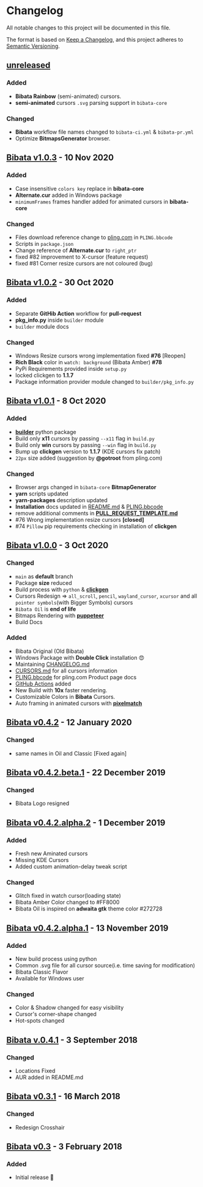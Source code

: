 # Changelog

All notable changes to this project will be documented in this file.

The format is based on [Keep a Changelog](https://keepachangelog.com/en/1.0.0/),
and this project adheres to [Semantic Versioning](https://semver.org/spec/v2.0.0.html).

## [unreleased]

### Added

- **Bibata Rainbow** (semi-animated) cursors.
- **semi-animated** cursors `.svg` parsing support in `bibata-core`

### Changed

- **Bibata** workflow file names changed to `bibata-ci.yml` & `bibata-pr.yml`
- Optimize **BitmapsGenerator** browser.

## [Bibata v1.0.3] - 10 Nov 2020

### Added

- Case insensitive `colors key` replace in **bibata-core**
- **Alternate.cur** added in Windows package
- `minimumFrames` frames handler added for animated cursors in **bibata-core**

### Changed

- Files download reference change to [pling.com](https://www.pling.com/p/1197198/) in `PLING.bbcode`
- Scripts in `package.json`
- Change reference of **Alternate.cur** to `right_ptr`
- fixed #82 improvement to X-cursor (feature request)
- fixed #81 Corner resize cursors are not coloured (bug)

## [Bibata v1.0.2] - 30 Oct 2020

### Added

- Separate **GitHib Action** workflow for **pull-request**
- **pkg_info.py** inside `builder` module
- `builder` module docs

### Changed

- Windows Resize cursors wrong implementation fixed **#76** [Reopen]
- **Rich Black** color in `watch: background` (Bibata Amber) **#78**
- PyPi Requirements provided inside `setup.py`
- locked clickgen to **1.1.7**
- Package information provider module changed to `builder/pkg_info.py`

## [Bibata v1.0.1] - 8 Oct 2020

### Added

- **[builder](./builder/)** python package
- Build only **x11** cursors by passing `--x11` flag in `build.py`
- Build only **win** cursors by passing `--win` flag in `build.py`
- Bump up **clickgen** version to **1.1.7** (KDE cursors fix patch)
- `22px` size added (suggestion by **@gotroot** from pling.com)

### Changed

- Browser args changed in `bibata-core` **BitmapGenerator**
- **yarn** scripts updated
- **yarn-packages** description updated
- **Installation** docs updated in [README.md](./README.md) & [PLING.bbcode](./PLING.bbcode)
- remove additional comments in **[PULL_REQUEST_TEMPLATE.md](https://github.com/ful1e5/Bibata_Cursor/commit/085221352038a199aae99f828d64b2ae91ace493)**
- #76 Wrong implementation resize cursors **[closed]**
- #74 `Pillow` pip requirements checking in installation of **clickgen**

## [Bibata v1.0.0] - 3 Oct 2020

### Changed

- `main` as **default** branch
- Package **size** reduced
- Build process with `python` & [**clickgen**](https://github.com/ful1e5/clickgen)
- Cursors Redesign => `all_scroll`, `pencil`, `wayland_cursor`, `xcursor` and all `pointer symbols`(with Bigger Symbols) cursors
- `Bibata Oil` is **end of life**
- Bitmaps Rendering with [**puppeteer**](https://github.com/puppeteer/puppeteer)
- Build Docs

### Added

- Bibata Original (Old Bibata)
- Windows Package with **Double Click** installation 😍
- Maintaining [CHANGELOG.md](./CHANGELOG.md)
- [CURSORS.md](./CURSORS.md) for all cursors information
- [PLING.bbcode](./PLING.bbcode) for pling.com Product page docs
- [GitHub Actions](https://github.com/ful1e5/Bibata_Cursor/actions) added
- New Build with **10x** faster rendering.
- Customizable Colors in **Bibata** Cursors.
- Auto framing in animated cursors with [**pixelmatch**](https://github.com/mapbox/pixelmatch)

## [Bibata v0.4.2] - 12 January 2020

### Changed

- same names in Oil and Classic [Fixed again]

## [Bibata v0.4.2.beta.1] - 22 December 2019

### Changed

- Bibata Logo resigned

## [Bibata v0.4.2.alpha.2] - 1 December 2019

### Added

- Fresh new Aminated cursors
- Missing KDE Cursors
- Added custom animation-delay tweak script

### Changed

- Glitch fixed in watch cursor(loading state)
- Bibata Amber Color changed to #FF8000
- Bibata Oil is inspired on **adwaita gtk** theme color #272728

## [Bibata v0.4.2.alpha.1] - 13 November 2019

### Added

- New build process using python
- Common .svg file for all cursor source(i.e. time saving for modification)
- Bibata Classic Flavor
- Available for Windows user

### Changed

- Color & Shadow changed for easy visibility
- Cursor's corner-shape changed
- Hot-spots changed

## [Bibata v.0.4.1] - 3 September 2018

### Changed

- Locations Fixed
- AUR added in README.md

## [Bibata v0.3.1] - 16 March 2018

### Changed

- Redesign Crosshair

## [Bibata v0.3] - 3 February 2018

### Added

- Initial release 🎊

[unreleased]: https://github.com/ful1e5/Bibata_Cursor/compare/v1.0.3...main
[bibata v1.0.3]: https://github.com/ful1e5/Bibata_Cursor/compare/v1.0.2...v1.0.3
[bibata v1.0.2]: https://github.com/ful1e5/Bibata_Cursor/compare/v1.0.1...v1.0.2
[bibata v1.0.1]: https://github.com/ful1e5/Bibata_Cursor/compare/v1.0.0...v1.0.1
[bibata v1.0.0]: https://github.com/ful1e5/Bibata_Cursor/compare/v0.4.2...v1.0.0
[bibata v0.4.2]: https://github.com/ful1e5/Bibata_Cursor/compare/v0.4.2.beta.1...v0.4.2
[bibata v0.4.2.beta.1]: https://github.com/ful1e5/Bibata_Cursor/compare/v0.4.2.alpha.2...v0.4.2.beta.1
[bibata v0.4.2.alpha.2]: https://github.com/ful1e5/Bibata_Cursor/compare/v0.4.2.alpha.1...v0.4.2.alpha.2
[bibata v0.4.2.alpha.1]: https://github.com/ful1e5/Bibata_Cursor/compare/v0.4.1...v0.4.2.alpha.1
[bibata v.0.4.1]: https://github.com/ful1e5/Bibata_Cursor/compare/v0.3.1...v0.4.1
[bibata v0.3.1]: https://github.com/ful1e5/Bibata_Cursor/compare/v0.3...v0.3.1
[bibata v0.3]: https://github.com/ful1e5/Bibata_Cursor/tree/v0.3
